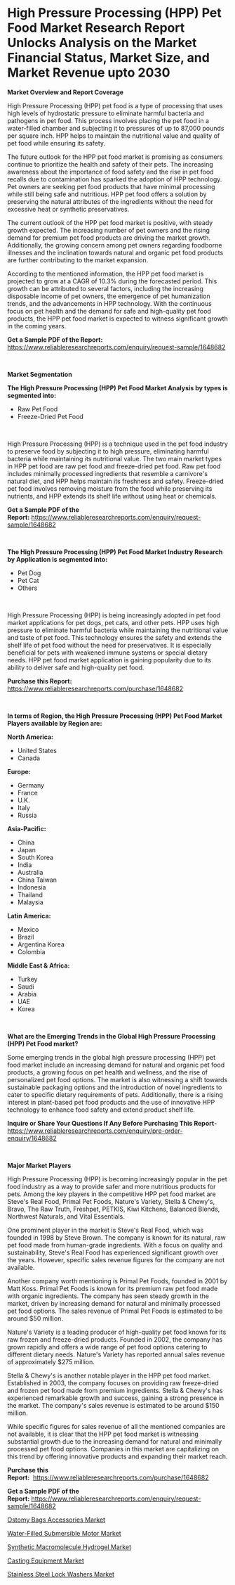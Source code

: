 <p><h1>High Pressure Processing (HPP) Pet Food Market Research Report Unlocks Analysis on the Market Financial Status, Market Size, and Market Revenue upto 2030</h1></p><p><strong>Market Overview and Report Coverage</strong></p>
<p><p>High Pressure Processing (HPP) pet food is a type of processing that uses high levels of hydrostatic pressure to eliminate harmful bacteria and pathogens in pet food. This process involves placing the pet food in a water-filled chamber and subjecting it to pressures of up to 87,000 pounds per square inch. HPP helps to maintain the nutritional value and quality of pet food while ensuring its safety.</p><p>The future outlook for the HPP pet food market is promising as consumers continue to prioritize the health and safety of their pets. The increasing awareness about the importance of food safety and the rise in pet food recalls due to contamination has sparked the adoption of HPP technology. Pet owners are seeking pet food products that have minimal processing while still being safe and nutritious. HPP pet food offers a solution by preserving the natural attributes of the ingredients without the need for excessive heat or synthetic preservatives.</p><p>The current outlook of the HPP pet food market is positive, with steady growth expected. The increasing number of pet owners and the rising demand for premium pet food products are driving the market growth. Additionally, the growing concern among pet owners regarding foodborne illnesses and the inclination towards natural and organic pet food products are further contributing to the market expansion.</p><p>According to the mentioned information, the HPP pet food market is projected to grow at a CAGR of 10.3% during the forecasted period. This growth can be attributed to several factors, including the increasing disposable income of pet owners, the emergence of pet humanization trends, and the advancements in HPP technology. With the continuous focus on pet health and the demand for safe and high-quality pet food products, the HPP pet food market is expected to witness significant growth in the coming years.</p></p>
<p><strong>Get a Sample PDF of the Report:</strong> <a href="https://www.reliableresearchreports.com/enquiry/request-sample/1648682">https://www.reliableresearchreports.com/enquiry/request-sample/1648682</a></p>
<p>&nbsp;</p>
<p><strong>Market Segmentation</strong></p>
<p><strong>The High Pressure Processing (HPP) Pet Food Market Analysis by types is segmented into:</strong></p>
<p><ul><li>Raw Pet Food</li><li>Freeze-Dried Pet Food</li></ul></p>
<p>&nbsp;</p>
<p><p>High Pressure Processing (HPP) is a technique used in the pet food industry to preserve food by subjecting it to high pressure, eliminating harmful bacteria while maintaining its nutritional value. The two main market types in HPP pet food are raw pet food and freeze-dried pet food. Raw pet food includes minimally processed ingredients that resemble a carnivore's natural diet, and HPP helps maintain its freshness and safety. Freeze-dried pet food involves removing moisture from the food while preserving its nutrients, and HPP extends its shelf life without using heat or chemicals.</p></p>
<p><strong>Get a Sample PDF of the Report:</strong>&nbsp;<a href="https://www.reliableresearchreports.com/enquiry/request-sample/1648682">https://www.reliableresearchreports.com/enquiry/request-sample/1648682</a></p>
<p>&nbsp;</p>
<p><strong>The High Pressure Processing (HPP) Pet Food Market Industry Research by Application is segmented into:</strong></p>
<p><ul><li>Pet Dog</li><li>Pet Cat</li><li>Others</li></ul></p>
<p>&nbsp;</p>
<p><p>High Pressure Processing (HPP) is being increasingly adopted in pet food market applications for pet dogs, pet cats, and other pets. HPP uses high pressure to eliminate harmful bacteria while maintaining the nutritional value and taste of pet food. This technology ensures the safety and extends the shelf life of pet food without the need for preservatives. It is especially beneficial for pets with weakened immune systems or special dietary needs. HPP pet food market application is gaining popularity due to its ability to deliver safe and high-quality pet food.</p></p>
<p><strong>Purchase this Report:</strong>&nbsp; <a href="https://www.reliableresearchreports.com/purchase/1648682">https://www.reliableresearchreports.com/purchase/1648682</a></p>
<p>&nbsp;</p>
<p><strong>In terms of Region, the High Pressure Processing (HPP) Pet Food Market Players available by Region are:</strong></p>
<p>
    <p> <strong> North America: </strong>
        <ul>
            <li>United States</li>
            <li>Canada</li>
        </ul>
        </p> 
    <p> <strong> Europe: </strong>
        <ul>
            <li>Germany</li>
            <li>France</li>
            <li>U.K.</li>
            <li>Italy</li>
            <li>Russia</li>
        </ul>
        </p> 
    <p> <strong> Asia-Pacific: </strong>
        <ul>
            <li>China</li>
            <li>Japan</li>
            <li>South Korea</li>
            <li>India</li>
            <li>Australia</li>
            <li>China Taiwan</li>
            <li>Indonesia</li>
            <li>Thailand</li>
            <li>Malaysia</li>
        </ul>
        </p> 
    <p> <strong> Latin America: </strong>
        <ul>
            <li>Mexico</li>
            <li>Brazil</li>
            <li>Argentina Korea</li>
            <li>Colombia</li>
        </ul>
        </p> 
    <p> <strong> Middle East & Africa: </strong>
        <ul>
            <li>Turkey</li>
            <li>Saudi</li>
            <li>Arabia</li>
            <li>UAE</li>
            <li>Korea</li>
        </ul>
    </p>
    </p>
<p>&nbsp;</p>
<p><strong>What are the Emerging Trends in the Global High Pressure Processing (HPP) Pet Food market?</strong></p>
<p><p>Some emerging trends in the global high pressure processing (HPP) pet food market include an increasing demand for natural and organic pet food products, a growing focus on pet health and wellness, and the rise of personalized pet food options. The market is also witnessing a shift towards sustainable packaging options and the introduction of novel ingredients to cater to specific dietary requirements of pets. Additionally, there is a rising interest in plant-based pet food products and the use of innovative HPP technology to enhance food safety and extend product shelf life.</p></p>
<p><strong>Inquire or Share Your Questions If Any Before Purchasing This Report</strong>- <a href="https://www.reliableresearchreports.com/enquiry/pre-order-enquiry/1648682">https://www.reliableresearchreports.com/enquiry/pre-order-enquiry/1648682</a></p>
<p>&nbsp;</p>
<p><strong>Major Market Players</strong></p>
<p><p>High Pressure Processing (HPP) is becoming increasingly popular in the pet food industry as a way to provide safer and more nutritious products for pets. Among the key players in the competitive HPP pet food market are Steve's Real Food, Primal Pet Foods, Nature's Variety, Stella & Chewy's, Bravo, The Raw Truth, Freshpet, PETKIS, Kiwi Kitchens, Balanced Blends, Northwest Naturals, and Vital Essentials.</p><p>One prominent player in the market is Steve's Real Food, which was founded in 1998 by Steve Brown. The company is known for its natural, raw pet food made from human-grade ingredients. With a focus on quality and sustainability, Steve's Real Food has experienced significant growth over the years. However, specific sales revenue figures for the company are not available.</p><p>Another company worth mentioning is Primal Pet Foods, founded in 2001 by Matt Koss. Primal Pet Foods is known for its premium raw pet food made with organic ingredients. The company has seen steady growth in the market, driven by increasing demand for natural and minimally processed pet food options. The sales revenue of Primal Pet Foods is estimated to be around $50 million.</p><p>Nature's Variety is a leading producer of high-quality pet food known for its raw frozen and freeze-dried products. Founded in 2002, the company has grown rapidly and offers a wide range of pet food options catering to different dietary needs. Nature's Variety has reported annual sales revenue of approximately $275 million.</p><p>Stella & Chewy's is another notable player in the HPP pet food market. Established in 2003, the company focuses on providing raw freeze-dried and frozen pet food made from premium ingredients. Stella & Chewy's has experienced remarkable growth and success, gaining a strong presence in the market. The company's sales revenue is estimated to be around $150 million.</p><p>While specific figures for sales revenue of all the mentioned companies are not available, it is clear that the HPP pet food market is witnessing substantial growth due to the increasing demand for natural and minimally processed pet food options. Companies in this market are capitalizing on this trend by offering innovative products and expanding their market reach.</p></p>
<p><strong>Purchase this Report:</strong>&nbsp;&nbsp;<a href="https://www.reliableresearchreports.com/purchase/1648682">https://www.reliableresearchreports.com/purchase/1648682</a></p>
<p></p>
<p><strong>Get a Sample PDF of the Report:</strong>&nbsp;<a href="https://www.reliableresearchreports.com/enquiry/request-sample/1648682">https://www.reliableresearchreports.com/enquiry/request-sample/1648682</a></p>
<p><p><a href="https://github.com/rahu1503/Market-Research-Report-List-1/blob/main/ostomy-bags-accessories-market.md">Ostomy Bags Accessories Market</a></p><p><a href="https://medium.com/@cullenblick/water-filled-submersible-motor-market-insight-market-trends-growth-forecasted-from-2023-to-2030-c6f29cfe37fc">Water-Filled Submersible Motor Market</a></p><p><a href="https://medium.com/@graycehuels/synthetic-macromolecule-hydrogel-market-size-market-outlook-and-market-forecast-2023-to-2030-61a9f491a41a">Synthetic Macromolecule Hydrogel Market</a></p><p><a href="https://www.linkedin.com/pulse/casting-equipment-market-size-share-global-analysis-report/">Casting Equipment Market</a></p><p><a href="https://www.linkedin.com/pulse/stainless-steel-lock-washers-market-size-growth-forecast-from/">Stainless Steel Lock Washers Market</a></p></p>